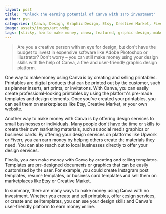 ```yaml
---
layout: post
title:  "Unlock the earning potential of Canva with zero investment"
author: psn
categories: [Canva, Design, Graphic Design, Etsy, Creative Market, Fiverr, Upwork]
image: assets/images/art.webp
tags: [sticky, how to make money, canva, featured, graphic design, make money online]
---
```


>Are you a creative person with an eye for design, but don't have the budget to invest in expensive software like Adobe Photoshop or Illustrator? Don't worry – you can still make money using your design skills with the help of Canva, a free and user-friendly graphic design platform.

One way to make money using Canva is by creating and selling printables. Printables are digital products that can be printed out by the customer, such as planner inserts, art prints, or invitations. With Canva, you can easily create professional-looking printables by using the platform's pre-made templates and design elements. Once you've created your printables, you can sell them on marketplaces like Etsy, Creative Market, or your own website.

Another way to make money with Canva is by offering design services to small businesses or individuals. Many people don't have the time or skills to create their own marketing materials, such as social media graphics or business cards. By offering your design services on platforms like Upwork or Fiverr, you can earn money by helping others create the materials they need. You can also reach out to local businesses directly to offer your design services.

Finally, you can make money with Canva by creating and selling templates. Templates are pre-designed documents or graphics that can be easily customized by the user. For example, you could create Instagram post templates, resume templates, or business card templates and sell them on marketplaces like Etsy or Creative Market.

In summary, there are many ways to make money using Canva with no investment. Whether you create and sell printables, offer design services, or create and sell templates, you can use your design skills and Canva's user-friendly platform to earn money online.